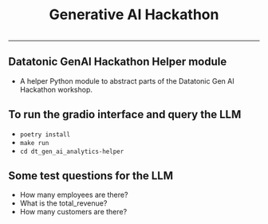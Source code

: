 <h1 align="center"> Generative AI Hackathon</h1>
<table align="center">
</table>
<hr>

## Datatonic GenAI Hackathon Helper module
- A helper Python module to abstract parts of the Datatonic Gen AI Hackathon workshop. 

## To run the gradio interface and query the LLM
- `poetry install`
- `make run`
- `cd dt_gen_ai_analytics-helper` 

## Some test questions for the LLM
- How many employees are there?
- What is the total_revenue?
- How many customers are there?
